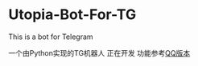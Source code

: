 # Utopia-Bot-For-TG
This is a bot for Telegram

一个由Python实现的TG机器人
正在开发
功能参考[QQ版本](https://github.com/UtopiaXC/Utopia-Bot-For-QQ)
